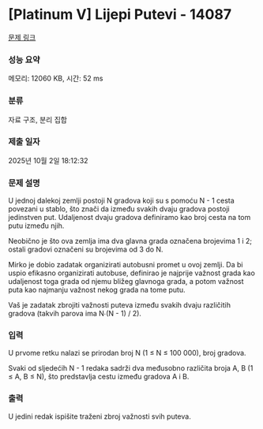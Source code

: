 # [Platinum V] Lijepi Putevi - 14087 

[문제 링크](https://www.acmicpc.net/problem/14087) 

### 성능 요약

메모리: 12060 KB, 시간: 52 ms

### 분류

자료 구조, 분리 집합

### 제출 일자

2025년 10월 2일 18:12:32

### 문제 설명

<p>U jednoj dalekoj zemlji postoji N gradova koji su s pomoću N - 1 cesta povezani u stablo, što znači da između svakih dvaju gradova postoji jedinstven put. Udaljenost dvaju gradova definiramo kao broj cesta na tom putu između njih.</p>

<p>Neobično je što ova zemlja ima dva glavna grada označena brojevima 1 i 2; ostali gradovi označeni su brojevima od 3 do N.</p>

<p>Mirko je dobio zadatak organizirati autobusni promet u ovoj zemlji. Da bi uspio efikasno organizirati autobuse, definirao je najprije važnost grada kao udaljenost toga grada od njemu bližeg glavnoga grada, a potom važnost puta kao najmanju važnost nekog grada na tome putu.</p>

<p>Vaš je zadatak zbrojiti važnosti puteva između svakih dvaju različitih gradova (takvih parova ima N∙(N - 1) / 2). </p>

### 입력 

 <p>U prvome retku nalazi se prirodan broj N (1 ≤ N ≤ 100 000), broj gradova.</p>

<p>Svaki od sljedećih N - 1 redaka sadrži dva međusobno različita broja A, B (1 ≤ A, B ≤ N), što predstavlja cestu između gradova A i B. </p>

### 출력 

 <p>U jedini redak ispišite traženi zbroj važnosti svih puteva. </p>

